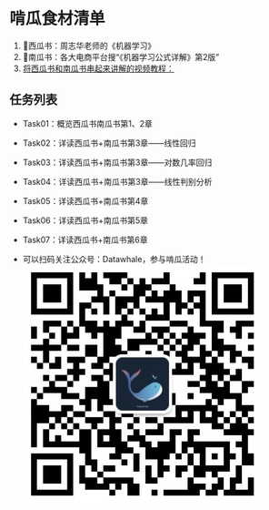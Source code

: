 
# 啃瓜食材清单
1. 🍉西瓜书：周志华老师的《机器学习》
2. 🎃南瓜书：各大电商平台搜“《机器学习公式详解》第2版”
3. [将西瓜书和南瓜书串起来讲解的视频教程：](https://www.bilibili.com/video/BV1Mh411e7VU)

## 任务列表

- Task01：概览西瓜书南瓜书第1、2章
- Task02：详读西瓜书+南瓜书第3章——线性回归
- Task03：详读西瓜书+南瓜书第3章——对数几率回归
- Task04：详读西瓜书+南瓜书第3章——线性判别分析
- Task05：详读西瓜书+南瓜书第4章
- Task06：详读西瓜书+南瓜书第5章
- Task07：详读西瓜书+南瓜书第6章

- 可以扫码关注公众号：Datawhale，参与啃瓜活动！
![Datawhale](./images/image.png)




